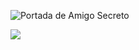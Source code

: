 ![Portada de Amigo Secreto](https://github.com/user-attachments/assets/650132b1-0402-4104-85ba-0414292c5061)
<p align="left">
   <img src="https://img.shields.io/badge/STATUS-EN%20DESAROLLO-green">
</p>
